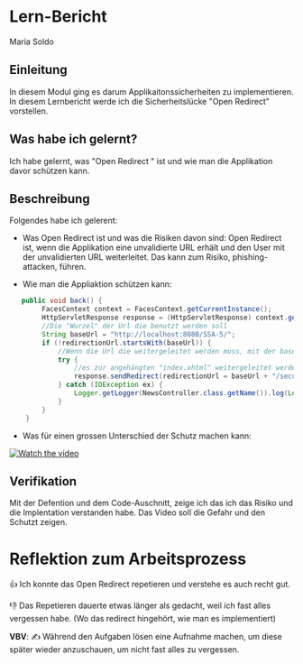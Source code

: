 # Lern-Bericht
Maria Soldo

## Einleitung
In diesem Modul ging es darum Applikaitonssicherheiten zu implementieren. In diesem Lernbericht werde ich die Sicherheitslücke "Open Redirect" vorstellen.

## Was habe ich gelernt?
Ich habe gelernt, was "Open Redirect " ist und wie man die Applikation davor schützen kann.

## Beschreibung
Folgendes habe ich gelerent:

* Was Open Redirect ist und was die Risiken davon sind:
Open Redirect ist, wenn die Applikation eine unvalidierte URL erhält und den User mit der unvalidierten URL weiterleitet. Das kann zum Risiko, phishing-attacken, führen.

* Wie man die Appliaktion schützen kann:
```Java
   public void back() {
        FacesContext context = FacesContext.getCurrentInstance();
        HttpServletResponse response = (HttpServletResponse) context.getExternalContext().getResponse();
        //Die "Wurzel" der Url die benutzt werden soll
        String baseUrl = "http://localhost:8080/SSA-5/";
        if (!redirectionUrl.startsWith(baseUrl)) {
            //Wenn die Url die weitergeleitet werden muss, mit der baseUrl anfängt dann soll:
            try {
                //es zur angehängten "index.xhtml" weitergeleitet werden. 
                response.sendRedirect(redirectionUrl = baseUrl + "/secured/index.xhtml");
            } catch (IOException ex) {
                Logger.getLogger(NewsController.class.getName()).log(Level.SEVERE, null, ex);
            }
        }
    }
```

* Was für einen grossen Unterschied der Schutz machen kann:

[![Watch the video](https://img.youtube.com/vi/GRQmvTj9dOc/default.jpg)](https://youtu.be/GRQmvTj9dOc)

## Verifikation
Mit der Defention und dem Code-Auschnitt, zeige ich das ich das Risiko und die Implentation verstanden habe. Das Video soll die Gefahr und den Schutzt zeigen.

# Reflektion zum Arbeitsprozess

👍 Ich konnte das Open Redirect repetieren und verstehe es auch recht gut.

👎 Das Repetieren dauerte etwas länger als gedacht, weil ich fast alles vergessen habe. (Wo das redirect hingehört, wie man es implementiert)

**VBV**: ✍️ Während den Aufgaben lösen eine Aufnahme machen, um diese später wieder anzuschauen, um nicht fast alles zu vergessen.

